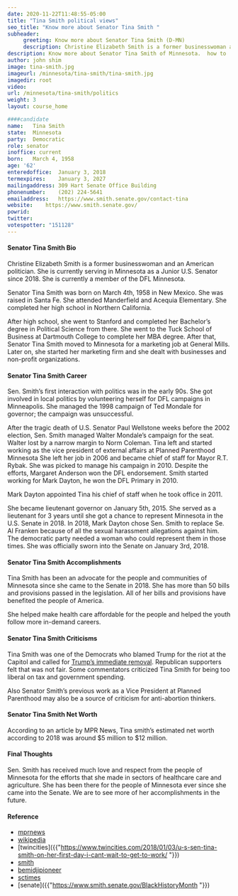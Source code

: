 ```yaml
---
date: 2020-11-22T11:48:55-05:00
title: "Tina Smith political views"
seo_title: "Know more about Senator Tina Smith "
subheader:
     greeting: Know more about Senator Tina Smith (D-MN) 
     description: Christine Elizabeth Smith is a former businesswoman and an American politician. She is currently serving in Minnesota as a Junior U.S. Senator since 2018. She is currently a member of the DFL Minnesota. 
description: Know more about Senator Tina Smith of Minnesota.  how to  Contact Senator Tina Smith includes email address, phone number, and mailing address.
author: john shim
image: tina-smith.jpg
imageurl: /minnesota/tina-smith/tina-smith.jpg
imagedir: root
video:
url: /minnesota/tina-smith/politics
weight: 3
layout: course_home

####candidate
name:	Tina Smith
state:	Minnesota
party:	Democratic
role: senator
inoffice: current
born:	March 4, 1958
age: '62'
enteredoffice:	January 3, 2018
termexpires:	January 3, 2027
mailingaddress:	309 Hart Senate Office Building
phonenumber:	(202) 224-5641
emailaddress:	https://www.smith.senate.gov/contact-tina
website:	https://www.smith.senate.gov/
powrid: 
twitter:
votespotter: "151128"
---
```


#### Senator Tina Smith Bio
Christine Elizabeth Smith is a former businesswoman and an American politician. She is currently serving in Minnesota as a Junior U.S. Senator since 2018. She is currently a member of the DFL Minnesota. 

Senator Tina Smith was born on March 4th, 1958 in New Mexico. She was raised in Santa Fe. She attended Manderfield and Acequia Elementary. She completed her high school in Northern California. 

After high school, she went to Stanford and completed her Bachelor’s degree in Political Science from there. She went to the Tuck School of Business at Dartmouth College to complete her MBA degree. 
After that, Senator Tina Smith moved to Minnesota for a marketing job at General Mills. Later on, she started her marketing firm and she dealt with businesses and non-profit organizations.

#### Senator Tina Smith Career
Sen. Smith’s first interaction with politics was in the early 90s. She got involved in local politics by volunteering herself for DFL campaigns in Minneapolis. She managed the 1998 campaign of Ted Mondale for governor; the campaign was unsuccessful. 

After the tragic death of U.S. Senator Paul Wellstone weeks before the 2002 election, Sen. Smith managed Walter Mondale’s campaign for the seat. Walter lost by a narrow margin to Norm Coleman. Tina left and started working as the vice president of external affairs at Planned Parenthood Minnesota
She left her job in 2006 and became chief of staff for Mayor R.T. Rybak. She was picked to manage his campaign in 2010. Despite the efforts, Margaret Anderson won the DFL endorsement. Smith started working for Mark Dayton, he won the DFL Primary in 2010.

Mark Dayton appointed Tina his chief of staff when he took office in 2011. 

She became lieutenant governor on January 5th, 2015. She served as a lieutenant for 3 years until she got a chance to represent Minnesota in the U.S. Senate in 2018. 
In 2018, Mark Dayton chose Sen. Smith to replace Se. Al Franken because of all the sexual harassment allegations against him. The democratic party needed a woman who could represent them in those times. She was officially sworn into the Senate on January 3rd, 2018. 

#### Senator Tina Smith Accomplishments
Tina Smith has been an advocate for the people and communities of Minnesota since she came to the Senate in 2018. She has more than 50 bills and provisions passed in the legislation. All of her bills and provisions have benefited the people of America.

She helped make health care affordable for the people and helped the youth follow more in-demand careers.

#### Senator Tina Smith Criticisms
Tina Smith was one of the Democrats who blamed Trump for the riot at the Capitol and called for [Trump’s immediate removal]({{"https://www.smith.senate.gov/senate-floor-speech-us-senator-tina-smith-outlines-minnesotans-why-shell-vote-remove-president"}}). Republican supporters felt that was not fair. 
Some commentators criticized Tina Smith for being too liberal on tax and government spending. 

Also Senator Smith’s previous work as a Vice President at Planned Parenthood may also be a source of criticism for anti-abortion thinkers. 

#### Senator Tina Smith Net Worth
According to an article by MPR News, Tina smith’s estimated net worth according to 2018 was around $5 million to $12 million.

#### Final Thoughts
Sen. Smith has received much love and respect from the people of Minnesota for the efforts that she made in sectors of healthcare care and agriculture. She has been there for the people of Minnesota ever since she came into the Senate. We are to see more of her accomplishments in the future.

#### Reference
* [mprnews]({{"https://www.mprnews.org/story/2018/05/04/sen-smith-has-net-worth-of-at-least-5-million"}})
* [wikipedia]({{"https://en.wikipedia.org/wiki/Tina_Smith"}})
* [twincities]({{"https://www.twincities.com/2018/01/03/u-s-sen-tina-smith-on-her-first-day-i-cant-wait-to-get-to-work/ "}})
* [smith]({{"https://www.smith.senate.gov/accomplishments"}})
* [bemidjipioneer]({{"https://www.bemidjipioneer.com/news/government-and-politics/6976402-Sen.-Tina-Smith-visits-Rochester-food-bank-to-hear-about-relief-funding-progress"}})
* [sctimes]({{"https://www.sctimes.com/story/news/2020/07/11/sen-tina-smith-talks-affordable-housing-more-islamic-center-st-cloud/5420952002/"}})
* [senate]({{"https://www.smith.senate.gov/BlackHistoryMonth "}})






